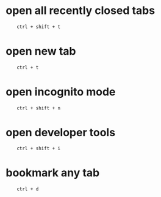 # open all recently closed tabs

```bash
    ctrl + shift + t
```

# open new tab

```bash
    ctrl + t
```

# open incognito mode

```bash
    ctrl + shift + n
```

# open developer tools

```bash
    ctrl + shift + i
```

# bookmark any tab

```bash
    ctrl + d
```
